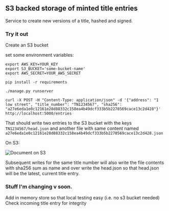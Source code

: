 
## S3 backed storage of minted title entries

Service to create new versions of a title, hashed and signed.

### Try it out

Create an S3 bucket

set some environment variables:

    export AWS_KEY=YOUR_KEY
    export S3_BUCKET='some-bucket-name'
    export AWS_SECRET=YOUR_AWS_SECRET
    
    pip install -r requirements
    
    ./manage.py runserver

    curl -X POST -H "Content-Type: application/json" -d '{"address": "1 low street", "title_number": "TN1234567", "sha256":  "a27e6eda1e0c12161e28d88332c158ea4b49dcf333b5b2278569cace13c2d428"}' http://localhost:5000/entries

That should write two entries to the S3 bucket with the keys ```TN1234567/head.json``` and another file with same content named ```a27e6eda1e0c12161e28d88332c158ea4b49dcf333b5b2278569cace13c2d428.json```

On S3:

![Document on S3](http://i.imgur.com/D4VzxpA.png)

Subsequent writes for the same title number will  also write the file contents with sha256 sum as name and over write the head.json so that head.json will be the latest,
current title entry.

### Stuff I'm changing v soon.

Add in memory store so that local testing easy (i.e. no s3 bucket needed)
Check incoming title entry for integrity
